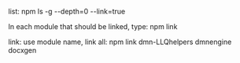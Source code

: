 list:
npm ls -g --depth=0 --link=true

In each module that should be linked, type:
npm link

link: use module name, link all:
npm link dmn-LLQhelpers dmnengine docxgen
